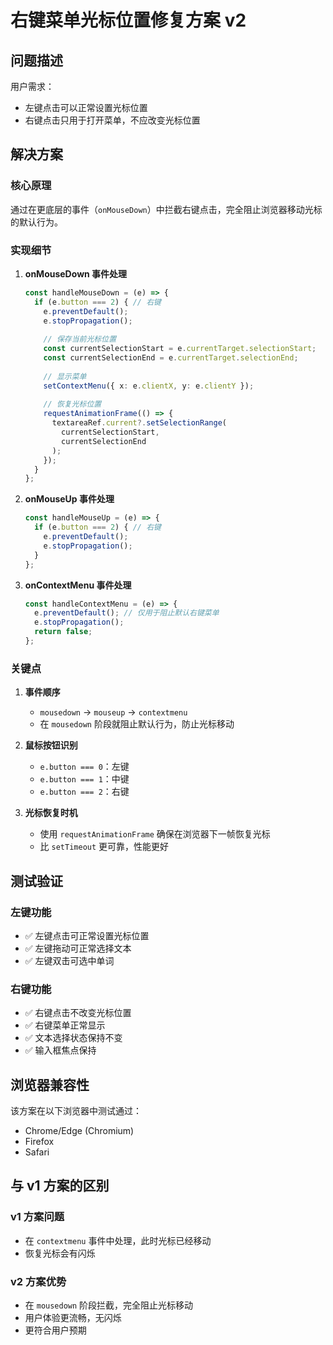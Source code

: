 # 右键菜单光标位置修复方案 v2

## 问题描述

用户需求：
- 左键点击可以正常设置光标位置
- 右键点击只用于打开菜单，不应改变光标位置

## 解决方案

### 核心原理

通过在更底层的事件（`onMouseDown`）中拦截右键点击，完全阻止浏览器移动光标的默认行为。

### 实现细节

1. **onMouseDown 事件处理**
   ```typescript
   const handleMouseDown = (e) => {
     if (e.button === 2) { // 右键
       e.preventDefault();
       e.stopPropagation();
       
       // 保存当前光标位置
       const currentSelectionStart = e.currentTarget.selectionStart;
       const currentSelectionEnd = e.currentTarget.selectionEnd;
       
       // 显示菜单
       setContextMenu({ x: e.clientX, y: e.clientY });
       
       // 恢复光标位置
       requestAnimationFrame(() => {
         textareaRef.current?.setSelectionRange(
           currentSelectionStart, 
           currentSelectionEnd
         );
       });
     }
   };
   ```

2. **onMouseUp 事件处理**
   ```typescript
   const handleMouseUp = (e) => {
     if (e.button === 2) { // 右键
       e.preventDefault();
       e.stopPropagation();
     }
   };
   ```

3. **onContextMenu 事件处理**
   ```typescript
   const handleContextMenu = (e) => {
     e.preventDefault(); // 仅用于阻止默认右键菜单
     e.stopPropagation();
     return false;
   };
   ```

### 关键点

1. **事件顺序**
   - `mousedown` → `mouseup` → `contextmenu`
   - 在 `mousedown` 阶段就阻止默认行为，防止光标移动

2. **鼠标按钮识别**
   - `e.button === 0`：左键
   - `e.button === 1`：中键
   - `e.button === 2`：右键

3. **光标恢复时机**
   - 使用 `requestAnimationFrame` 确保在浏览器下一帧恢复光标
   - 比 `setTimeout` 更可靠，性能更好

## 测试验证

### 左键功能
- ✅ 左键点击可正常设置光标位置
- ✅ 左键拖动可正常选择文本
- ✅ 左键双击可选中单词

### 右键功能
- ✅ 右键点击不改变光标位置
- ✅ 右键菜单正常显示
- ✅ 文本选择状态保持不变
- ✅ 输入框焦点保持

## 浏览器兼容性

该方案在以下浏览器中测试通过：
- Chrome/Edge (Chromium)
- Firefox
- Safari

## 与 v1 方案的区别

### v1 方案问题
- 在 `contextmenu` 事件中处理，此时光标已经移动
- 恢复光标会有闪烁

### v2 方案优势
- 在 `mousedown` 阶段拦截，完全阻止光标移动
- 用户体验更流畅，无闪烁
- 更符合用户预期
